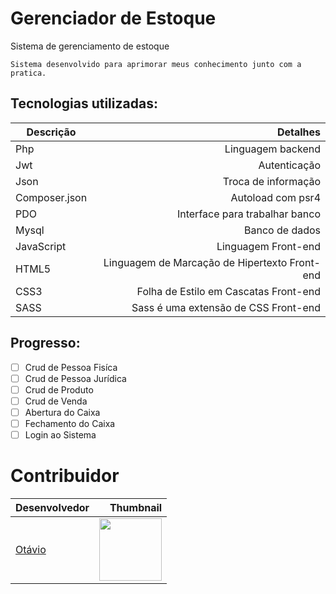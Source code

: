 # Gerenciador de Estoque
Sistema de gerenciamento de estoque

```
Sistema desenvolvido para aprimorar meus conhecimento junto com a pratica.
```

## Tecnologias utilizadas:

Descrição | Detalhes
--------- | ------:
Php     | Linguagem backend
Jwt    | Autenticação
Json    | Troca de informação
Composer.json  | Autoload com psr4
PDO  | Interface para trabalhar banco
Mysql  | Banco de dados
JavaScript  | Linguagem Front-end
HTML5  | Linguagem de Marcação de Hipertexto Front-end
CSS3 | Folha de Estilo em Cascatas Front-end
SASS | Sass é uma extensão de CSS Front-end

## Progresso:

- [ ] Crud de Pessoa Fisíca
- [ ] Crud de Pessoa Jurídica
- [ ] Crud de Produto
- [ ] Crud de Venda
- [ ] Abertura do Caixa
- [ ] Fechamento do Caixa
- [ ] Login ao Sistema

# Contribuidor

Desenvolvedor | Thumbnail
--------- | ------:
[Otávio](https://github.com/otaviogui) | <img src="https://avatars3.githubusercontent.com/u/20995835?s=460&v=4" width="100"/>